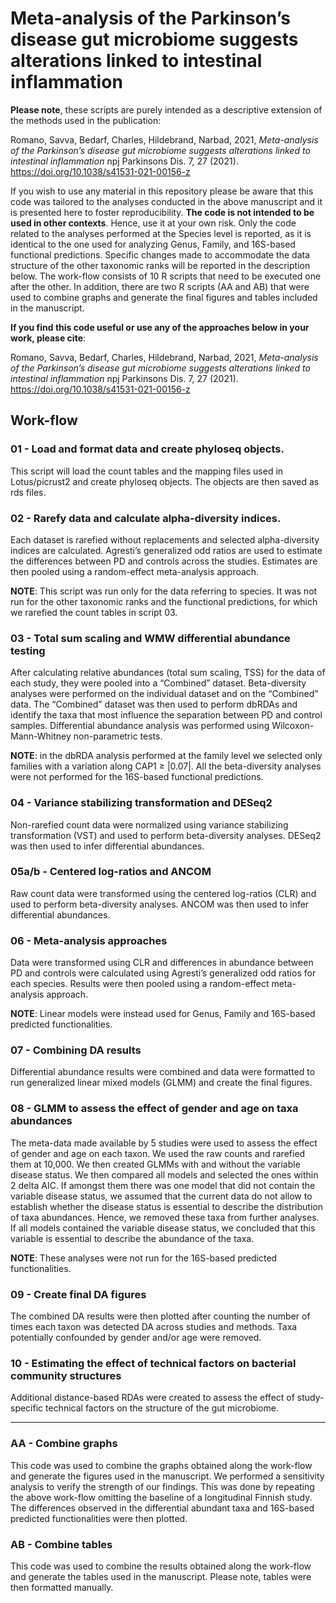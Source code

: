 # Meta-analysis of the Parkinson’s disease gut microbiome suggests alterations linked to intestinal inflammation

**Please note**, these scripts are purely intended as a descriptive extension of the methods used in the publication: 

Romano, Savva, Bedarf, Charles, Hildebrand, Narbad, 2021, *Meta-analysis of the Parkinson’s disease gut microbiome suggests alterations linked to intestinal inflammation* npj Parkinsons Dis. 7, 27 (2021). https://doi.org/10.1038/s41531-021-00156-z

If you wish to use any material in this repository please be aware that this code was tailored to the analyses conducted in the above manuscript and it is presented here to foster reproducibility. **The code is not intended to be used in other contexts**. Hence, use it at your own risk.
Only the code related to the analyses performed at the Species level is reported, as it is identical to the one used for analyzing Genus, Family, and 16S-based functional predictions. Specific changes made to accommodate the data structure of the other taxonomic ranks will be reported in the description below.
The work-flow consists of 10 R scripts that need to be executed one after the other. In addition, there are two R scripts (AA and AB) that were used to combine graphs and generate the final figures and tables included in the manuscript.

**If you find this code useful or use any of the approaches below in your work, please cite**:

Romano, Savva, Bedarf, Charles, Hildebrand, Narbad, 2021, *Meta-analysis of the Parkinson’s disease gut microbiome suggests alterations linked to intestinal inflammation* npj Parkinsons Dis. 7, 27 (2021). https://doi.org/10.1038/s41531-021-00156-z

## Work-flow

### 01 - Load and format data and create phyloseq objects.

This script will load the count tables and the mapping files used in Lotus/picrust2 and create phyloseq objects. The objects are then saved as rds files. 

### 02 - Rarefy data and calculate alpha-diversity indices.

Each dataset is rarefied without replacements and selected alpha-diversity indices are calculated. Agresti’s generalized odd ratios are used to estimate the differences between PD and controls across the studies. Estimates are then pooled using a random-effect meta-analysis approach.

**NOTE**: This script was run only for the data referring to species. It was not run for the other taxonomic ranks and the functional predictions, for which we rarefied the count tables in script 03.

### 03 - Total sum scaling and WMW differential abundance testing

After calculating relative abundances (total sum scaling, TSS) for the data of each study, they were pooled into a “Combined” dataset. Beta-diversity analyses were performed on the individual dataset and on the “Combined” data. The “Combined” dataset was then used to perform dbRDAs and identify the taxa that most influence the separation between PD and control samples. Differential abundance analysis was performed using Wilcoxon-Mann-Whitney non-parametric tests.

**NOTE**: in the dbRDA analysis performed at the family level we selected only families with a variation along CAP1 ≥ |0.07|. All the beta-diversity analyses were not performed for the 16S-based functional predictions.

### 04 - Variance stabilizing transformation and DESeq2

Non-rarefied count data were normalized using variance stabilizing transformation (VST) and used to perform beta-diversity analyses. DESeq2 was then used to infer differential abundances.

### 05a/b - Centered log-ratios and ANCOM

Raw count data were transformed using the centered log-ratios (CLR) and used to perform beta-diversity analyses. ANCOM was then used to infer differential abundances.

### 06 - Meta-analysis approaches

Data were transformed using CLR and differences in abundance between PD and controls were calculated using Agresti’s generalized odd ratios for each species. Results were then pooled using a random-effect meta-analysis approach.

**NOTE**: Linear models were instead used for Genus, Family and 16S-based predicted functionalities. 

### 07 - Combining DA results

Differential abundance results were combined and data were formatted to run generalized linear mixed models (GLMM) and create the final figures.

### 08 - GLMM to assess the effect of gender and age on taxa abundances

The meta-data made available by 5 studies were used to assess the effect of gender and age on each taxon. We used the raw counts and rarefied them at 10,000. We then created GLMMs with and without the variable disease status. We then compared all models and selected the ones within 2 delta AIC. If amongst them there was one model that did not contain the variable disease status, we assumed that the current data do not allow to establish whether the disease status is essential to describe the distribution of taxa abundances. Hence, we removed these taxa from further analyses. If all models contained the variable disease status, we concluded that this variable is essential to describe the abundance of the taxa.

**NOTE**: These analyses were not run for the 16S-based predicted functionalities. 

### 09 - Create final DA figures

The combined DA results were then plotted after counting the number of times each taxon was detected DA across studies and methods. Taxa potentially confounded by gender and/or age were removed.

### 10 - Estimating the effect of technical factors on bacterial community structures

Additional distance-based RDAs were created to assess the effect of study-specific technical factors on the structure of the gut microbiome.

------------------------------------------------------------------------------------------------------------------

### AA - Combine graphs

This code was used to combine the graphs obtained along the work-flow and generate the figures used in the manuscript. 
We performed a sensitivity analysis to verify the strength of our findings. This was done by repeating the above work-flow omitting the baseline of a longitudinal Finnish study. The differences observed in the differential abundant taxa and 16S-based predicted functionalities were then plotted.

### AB - Combine tables

This code was used to combine the results obtained along the work-flow and generate the tables used in the manuscript. Please note, tables were then formatted manually.

